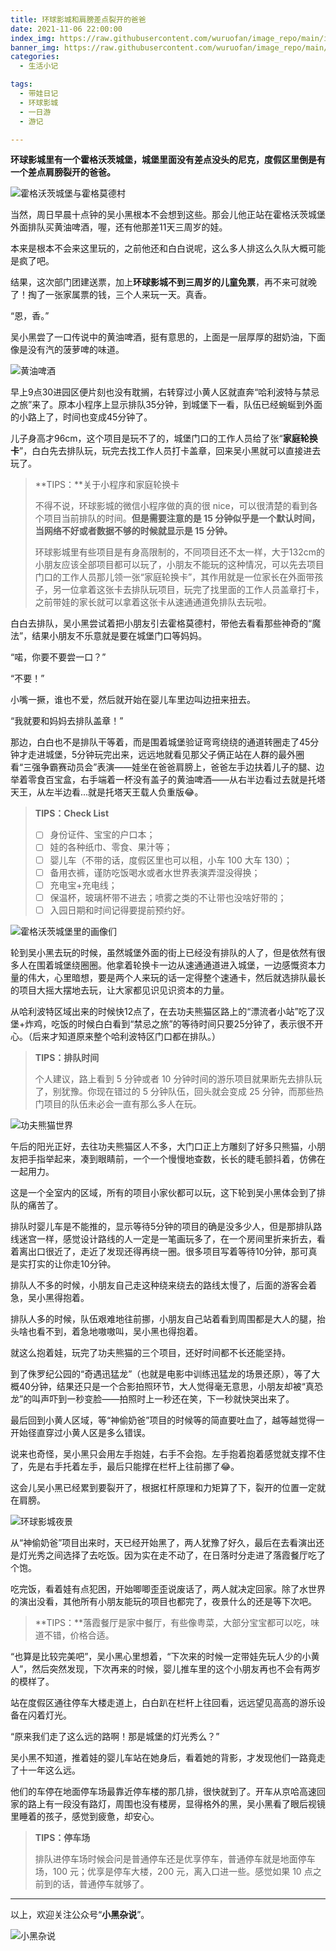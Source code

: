 ```yaml
---
title: 环球影城和肩膀差点裂开的爸爸
date: 2021-11-06 22:00:00
index_img: https://raw.githubusercontent.com/wuruofan/image_repo/main/img/universal-studios-beijing.jpg
banner_img: https://raw.githubusercontent.com/wuruofan/image_repo/main/img/universal-studios-beijing.jpg
categories:
  - 生活小记

tags:
  - 带娃日记
  - 环球影城
  - 一日游
  - 游记

---
```




**环球影城里有一个霍格沃茨城堡，城堡里面没有差点没头的尼克，度假区里倒是有一个差点肩膀裂开的爸爸。**


![霍格沃茨城堡与霍格莫德村](https://raw.githubusercontent.com/wuruofan/image_repo/main/img/hogwarts-castle-outsides.jpg)


当然，周日早晨十点钟的吴小黑根本不会想到这些。那会儿他正站在霍格沃茨城堡外面排队买黄油啤酒，喔，还有他那差11天三周岁的娃。

本来是根本不会来这里玩的，之前他还和白白说呢，这么多人排这么久队大概可能是疯了吧。

结果，这次部门团建送票，加上**环球影城不到三周岁的儿童免票**，再不来可就晚了！掏了一张家属票的钱，三个人来玩一天。真香。



“恩，香。”

吴小黑尝了一口传说中的黄油啤酒，挺有意思的，上面是一层厚厚的甜奶油，下面像是没有汽的菠萝啤的味道。

![黄油啤酒](https://raw.githubusercontent.com/wuruofan/image_repo/main/img/hogwarts-and-butterbeer.jpg)



早上9点30进园区便片刻也没有耽搁，右转穿过小黄人区就直奔“哈利波特与禁忌之旅”来了。原本小程序上显示排队35分钟，到城堡下一看，队伍已经蜿蜒到外面的小路上了，时间也变成45分钟了。

儿子身高才96cm，这个项目是玩不了的，城堡门口的工作人员给了张“**家庭轮换卡**”，白白先去排队玩，玩完去找工作人员打卡盖章，回来吴小黑就可以直接进去玩了。



> **TIPS：**关于小程序和家庭轮换卡
>
> 不得不说，环球影城的微信小程序做的真的很 nice，可以很清楚的看到各个项目当前排队的时间。**但是需要注意的是 15 分钟似乎是一个默认时间，当网络不好或者数据不够的时候就显示是 15 分钟。**
>
> 环球影城里有些项目是有身高限制的，不同项目还不太一样，大于132cm的小朋友应该全部项目都可以玩了，小朋友不能玩的这种情况，可以先去项目门口的工作人员那儿领一张“家庭轮换卡”，其作用就是一位家长在外面带孩子，另一位拿着这张卡去排队玩项目，玩完了找里面的工作人员盖章打卡，之前带娃的家长就可以拿着这张卡从速通通道免排队去玩啦。




白白去排队，吴小黑尝试着把小朋友引去霍格莫德村，带他去看看那些神奇的“魔法”，结果小朋友不乐意就是要在城堡门口等妈妈。



“喏，你要不要尝一口？”

“不要！”

小嘴一撅，谁也不爱，然后就开始在婴儿车里边叫边扭来扭去。

“我就要和妈妈去排队盖章！”



那边，白白也不是排队干等着，而是围着城堡验证弯弯绕绕的通道转圈走了45分钟才走进城堡，5分钟玩完出来，远远地就看见那父子俩正站在人群的最外圈看“三强争霸赛动员会”表演——娃坐在爸爸肩膀上，爸爸左手边扶着儿子的腿、边举着零食百宝盒，右手端着一杯没有盖子的黄油啤酒——从右半边看过去就是托塔天王，从左半边看...就是托塔天王载人负重版😂。



> **TIPS：Check List**
>
> - [ ] 身份证件、宝宝的户口本；
> - [ ] 娃的各种纸巾、零食、果汁等；
> - [ ] 婴儿车（不带的话，度假区里也可以租，小车 100 大车 130）；
> - [ ] 备用衣裤，谨防吃饭喝水或者水世界表演弄湿没得换；
> - [ ] 充电宝+充电线；
> - [ ] 保温杯，玻璃杯带不进去；喷雾之类的不让带也没啥好带的；
> - [ ] 入园日期和时间记得要提前预约好。



![霍格沃茨城堡里的画像们](https://raw.githubusercontent.com/wuruofan/image_repo/main/img/hogwarts-castle-insides.jpg)



轮到吴小黑去玩的时候，虽然城堡外面的街上已经没有排队的人了，但是依然有很多人在围着城堡绕圈圈。他拿着轮换卡一边从速通通道进入城堡，一边感慨资本力量的伟大，心里暗想，要是两个人来玩的话一定得整个速通卡，然后就选排队最长的项目大摇大摆地去玩，让大家都见识见识资本的力量。

从哈利波特区域出来的时候快12点了，在去功夫熊猫区路上的“漂流者小站”吃了汉堡+炸鸡，吃饭的时候白白看到“禁忌之旅”的等待时间只要25分钟了，表示很不开心。（后来才知道原来整个哈利波特区门口都在排队。）



> **TIPS：排队时间**
>
> 个人建议，路上看到 5 分钟或者 10 分钟时间的游乐项目就果断先去排队玩了，别犹豫。你现在错过的 5 分钟队伍，回头就会变成 25 分钟，而那些热门项目的队伍未必会一直有那么多人在玩。



![功夫熊猫世界](https://raw.githubusercontent.com/wuruofan/image_repo/main/img/kong-fu-panda-insides.jpg)


午后的阳光正好，去往功夫熊猫区人不多，大门口正上方雕刻了好多只熊猫，小朋友把手指举起来，凑到眼睛前，一个一个慢慢地查数，长长的睫毛颤抖着，仿佛在一起用力。

这是一个全室内的区域，所有的项目小家伙都可以玩，这下轮到吴小黑体会到了排队的痛苦了。

排队时婴儿车是不能推的，显示等待5分钟的项目的确是没多少人，但是那排队路线迷宫一样，感觉设计路线的人一定是一笔画玩多了，在一个房间里折来折去，看着离出口很近了，走近了发现还得再绕一圈。很多项目写着等待10分钟，那可真是实打实的让你走10分钟。

排队人不多的时候，小朋友自己走这种绕来绕去的路线太慢了，后面的游客会着急，吴小黑得抱着。

排队人多的时候，队伍艰难地往前挪，小朋友自己站着看到周围都是大人的腿，抬头啥也看不到，着急地嗷嗷叫，吴小黑也得抱着。



就这么抱着娃，玩完了功夫熊猫的三个项目，还好时间都不长还能坚持。

到了侏罗纪公园的“奇遇迅猛龙”（也就是电影中训练迅猛龙的场景还原），等了大概40分钟，结果还只是一个合影拍照环节，大人觉得毫无意思，小朋友却被“真恐龙”的叫声吓到一秒变脸——拍照时上一秒还在笑，下一秒就快哭出来了。

最后回到小黄人区域，等“神偷奶爸”项目的时候等的简直要吐血了，越等越觉得一开始径直穿过小黄人区是多么错误。

说来也奇怪，吴小黑只会用左手抱娃，右手不会抱。左手抱着抱着感觉就支撑不住了，先是右手托着左手，最后只能撑在栏杆上往前挪了😂。

这会儿吴小黑已经累到要裂开了，根据杠杆原理和力矩算了下，裂开的位置一定就在肩膀。




![环球影城夜景](https://raw.githubusercontent.com/wuruofan/image_repo/main/img/universal-studios-beijing.jpg)



从“神偷奶爸”项目出来时，天已经开始黑了，两人犹豫了好久，最后在去看演出还是灯光秀之间选择了去吃饭。因为实在走不动了，在日落时分走进了落霞餐厅吃了个饱。

吃完饭，看着娃有点犯困，开始唧唧歪歪说废话了，两人就决定回家。除了水世界的演出没看，其他所有小朋友能玩的项目也都完了，夜景什么的还是等下次吧。

> **TIPS：**落霞餐厅是家中餐厅，有些像粤菜，大部分宝宝都可以吃，味道不错，价格合适。



“也算是比较完美吧”，吴小黑心里想着，“下次来的时候一定带娃先玩人少的小黄人”，然后突然发现，下次再来的时候，婴儿推车里的这个小朋友再也不会有两岁的模样了。



站在度假区通往停车大楼走道上，白白趴在栏杆上往回看，远远望见高高的游乐设备在闪着灯光。

“原来我们走了这么远的路啊！那是城堡的灯光秀么？”



吴小黑不知道，推着娃的婴儿车站在她身后，看着她的背影，才发现他们一路竟走了十一年这么远。

他们的车停在地面停车场最靠近停车楼的那几排，很快就到了。开车从京哈高速回家的路上有一段没有路灯，周围也没有楼房，显得格外的黑，吴小黑看了眼后视镜里睡着的孩子，感觉到疲惫，却安心。




> **TIPS：停车场**
>
> 排队进停车场时候会问是普通停车还是优享停车，普通停车就是地面停车场，100 元；优享是停车大楼，200 元，离入口进一些。感觉如果 10 点之前到的话，普通停车就够了。

<p>

---

<p>

以上，欢迎关注公众号“**小黑杂说**”。

<p>

![小黑杂说](https://raw.githubusercontent.com/wuruofan/wuruofan.github.io/master/img/qr-wechat-large.png)
